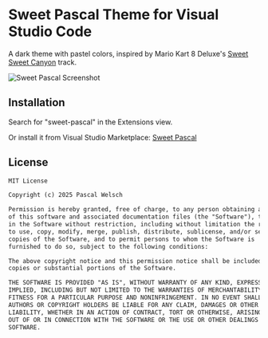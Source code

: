# Sweet Pascal Theme for Visual Studio Code

A dark theme with pastel colors, inspired by Mario Kart 8 Deluxe's [Sweet Sweet Canyon](https://mariokart.fandom.com/wiki/Sweet_Sweet_Canyon) track.

![Sweet Pascal Screenshot](https://github.com/user-attachments/assets/879cedef-e780-4cc9-9efd-bec6fbba3fb3)

## Installation

Search for "sweet-pascal" in the Extensions view.

Or install it from Visual Studio Marketplace: [Sweet Pascal](https://marketplace.cursorapi.com/items?itemName=PascalWelsch.sweet-pascal)

## License

```txt
MIT License

Copyright (c) 2025 Pascal Welsch

Permission is hereby granted, free of charge, to any person obtaining a copy
of this software and associated documentation files (the "Software"), to deal
in the Software without restriction, including without limitation the rights
to use, copy, modify, merge, publish, distribute, sublicense, and/or sell
copies of the Software, and to permit persons to whom the Software is
furnished to do so, subject to the following conditions:

The above copyright notice and this permission notice shall be included in all
copies or substantial portions of the Software.

THE SOFTWARE IS PROVIDED "AS IS", WITHOUT WARRANTY OF ANY KIND, EXPRESS OR
IMPLIED, INCLUDING BUT NOT LIMITED TO THE WARRANTIES OF MERCHANTABILITY,
FITNESS FOR A PARTICULAR PURPOSE AND NONINFRINGEMENT. IN NO EVENT SHALL THE
AUTHORS OR COPYRIGHT HOLDERS BE LIABLE FOR ANY CLAIM, DAMAGES OR OTHER
LIABILITY, WHETHER IN AN ACTION OF CONTRACT, TORT OR OTHERWISE, ARISING FROM,
OUT OF OR IN CONNECTION WITH THE SOFTWARE OR THE USE OR OTHER DEALINGS IN THE
SOFTWARE.

```
